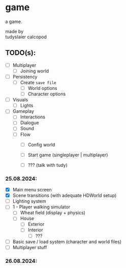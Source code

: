 # game

a game.

made by<br>
tudyslaier calcopod

## TODO(s):
- [ ] Multiplayer
  - [ ] Joining world
- [ ] Persistency
  - [ ] Create `save file`
    - [ ] World options
    - [ ] Character options
- [ ] Visuals
  - [ ] Lights
- [ ] Gameplay
  - [ ] Interactions
  - [ ] Dialogue
  - [ ] Sound
  - [ ] Flow
    - [ ] Config world
    - [ ] Start game (singleplayer | multiplayer)
    - [ ] ??? (talk with tudy)


### 25.08.2024:
- [x] Main menu screen
- [x] Scene transitions (with adequate HDWorld setup)
- [ ] Lighting system
- [ ] 1 - Player walking simulator
  - [ ] Wheat field (display + physics)
  - [ ] House
    - [ ] Exterior
    - [ ] Interior
      - [ ] ???
- [ ] Basic save / load system (character and world files)
- [ ] Multiplayer stuff

### 26.08.2024:
